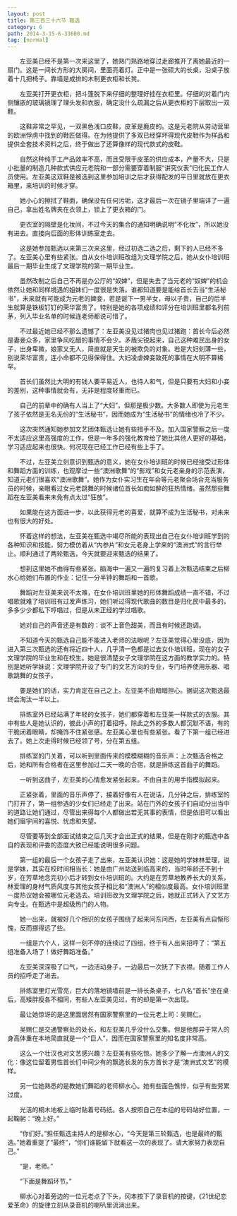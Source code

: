 ```yaml
---
layout: post
title: 第三百三十六节 甄选
category: 6
path: 2014-3-15-6-33600.md
tag: [normal]
---
```


　　左亚美已经不是第一次来这里了，她熟门熟路地穿过走廊推开了离她最近的一扇门。这是一间长方形的大房间，里面亮着灯。正中是一张硕大的长桌，沿桌子放着十几把椅子。靠墙是成排的木制更衣柜和长凳。

　　左亚美打开更衣柜，把斗篷脱下来仔细的整理好挂在衣柜里。仔细的对着门内侧镶嵌的玻璃镜理了理头发和衣服，确定没什么疏漏之后从更衣柜的下层取出一双鞋。

　　这鞋非常之罕见，一双黑色浅口皮鞋，皮革是鹿皮的。这是元老院从劳动营里的欧洲俘虏中找到的鞋匠做得。在为他提供了多双已经穿坏得现代皮鞋作为样品和提供全套技术资料之后，终于做出了还算像样的现代款式的皮鞋。

　　自然这种纯手工产品效率不高，而且受限于皮革的供应成本，产量不大，只是小批量的制造几种款式供应元老院和一部分需要穿着制服“讲究仪表”归化民工作人员使用。左亚美这双鞋是被选到这里参加培训之后才获得配发的平日里就放在更衣箱里，来培训的时候才穿。

　　她小心的擦拭了鞋面，确保没有任何污垢，这才最后一次在镜子里端详了一遍自己，拿出姓名牌夹在衣领上，锁上了更衣箱的门。

　　更衣室的隔壁是化妆间，不过今天的集合的通知明确说明“不化妆”，所以她没有进去。直接向后面的形体训练室走去。

　　这是她参加甄选以来第三次来这里，经过初选二选之后，剩下的人已经不多了。左亚美心里有些紧张。自从女仆培训班改组为文理学院之后，她从女仆培训班最后一期毕业生成了文理学院的第一期毕业生。

　　虽然改制之后自己不再是办公厅的“奴婢”，但是失去了当元老的“奴婢”的机会依然让她和同样境遇的姐妹们一度很是失落。谁都知道要是能给首长去当“生活秘书”，未来就有可能成为元老的婢妾，若是诞下一男半女，母以子贵，自己的后半生就算是铁板钉钉的荣华富贵了。特别是她的各项成绩和评分在培训班里都名列前茅，列入毕业名单的时候连老师都说可惜了。

　　不过最近她已经不那么遗憾了：左亚美没见过猪肉也见过猪跑：首长今后必然是妻妾众多，家里争风吃醋的事情不会少。矛盾尖锐起来，自己这种难民出身的女子，出身卑微，娘家又无人，简直就是天生的被欺负的对象。若是大妇刻薄一些，别说荣华富贵，连小命都不见得保得住。大妇凌虐婢妾致死的事情在大明不算稀罕。

　　首长们虽然比大明的有钱人要平易近人，也待人和气，但是只要有大妇和小妾的差别，这种事情就会有，无非是程度轻重而已。

　　自己的前辈中的确有人当上了“大妇”，但那是极少数。大多数人即使为元老生了孩子依然是无名无份的“生活秘书”，因而她成为“生活秘书”的情绪也冷了不少。

　　这次突然通知她参加文艺团体甄选让她有些措手不及。加入国家警察之后一度不太适应这里高强度的工作，但是一年多的强化教育给了她比其他人更好的基础，学习适应起来也很快。何况现在已经工作已经有些上手了。

　　不过，左亚美立刻意识到甄选的意义，她在女仆培训班的时候已经接受过形体和舞蹈方面的训练，也观摩过一些“澳洲歌舞”的“影戏”和女元老亲身的示范表演，知道元老们很喜欢“澳洲歌舞”。她作为女仆实习生在年会等元老聚会场合充当服务员的时候，亲眼看过女元老跳舞的时候诸位首长如痴如醉的狂热情绪。虽然那些舞蹈在左亚美看来未免有点太过“狂放”。

　　如果能在这方面进一步，以此获得元老的喜爱，就算不成为生活秘书，对未来也有很大的好处。

　　怀着这样的想法，左亚美在甄选中竭尽所能的表现出自己在女仆培训班学到的各种知识和技能，努力模仿着从“内参片”和女元老身上学来的“澳洲式”的言行举止。顺利通过了两轮甄选，今天就要迎来甄选的结果了。

　　想到这里她不由得有些紧张。脑海中一遍又一遍的复习着上次甄选结束之后柳水心给她们布置的作业：记住一分半钟的舞蹈和一首歌。

　　舞蹈对左亚美来说不太难，在女仆培训班里她的形体舞蹈成绩一直不错，不过唱歌就难了培训班有过发声练习，她们听过得现代歌曲的数目是归化民中最多的，多多少少都私下哼唱过，但是从未正经的学过唱歌。

　　她对自己的声音还是有数的：谈不上音色甜美，而且有时候还跑调。

　　不知道今天的甄选自己能不能进入老师的法眼呢？左亚美觉得心里没底，因为进入第三次甄选的还有将近四十人，几乎清一色都是过去女仆培训班，现在的女子文理学院的毕业生和在校生。她是很清楚女子文理学院在这方面的教学实力的。特别是她听学妹说：文理学院开设了专门的文艺方向的专业，专门培养使用乐器、唱歌跳舞的女孩子。

　　要是她们的话，实力肯定在自己之上。左亚美不由暗暗担心。据说这次甄选最终会淘汰一半以上。

　　排练室外已经站满了年轻的女孩子，她们都穿着和左亚美一样款式的衣服。其中有些人是她认识的，彼此小声的打着招呼。除此之外的多数人都沉默不语，有的干脆闭着眼睛，却掩饰不住紧张感。左亚美心里也有些紧张。看了下第一组已经进去了。她上次走得时候已经领了号，分在第五组。

　　排练室的门关着，可以听到里面传来的模模糊糊的音乐声：上次甄选合格之后，她和所有合格者在这里参加过二天一晚的合宿，就是排练这首曲子的舞蹈。

　　一听到这曲子，左亚美的心情愈发紧张起来。不由自主的用手指模拟起来。

　　正紧张着，里面的音乐声停了，接着好像有人在说话，几分钟之后，排练室的门打开了，第一组参选的少女们已经走了出来。站在门外的女孩子们自动分出当中的道路让她们通过，尽管出来得每个人都做出若无其事的表情，但是依旧可以看出她们眉宇间的喜悦、忧虑和失望。

　　尽管要等到全部面试结束之后几天才会出正式的结果，但是在刚才的甄选中各自的表现和评委的态度大致已经能说明很多问题。

　　第一组的最后一个女孩子走了出来，左亚美认识她：这是她的学妹林爱理，说是学妹，其实在校时间相当长：她是由广州站送到临高来的，当时年龄还不到十岁，在芳草地念完初小后才转到女仆培训班的。大约是在芳草地教养长大的关系，林爱理的身材气质风度与其他女孩子相比和“澳洲人”的相似度最高。女仆培训班里一度热议她会被哪位元老选去。培训班改为文理学院之后，她就正式转入了文艺方向专业。在甄选中是超级热门的人物。

　　她一出来，就被好几个相识的女孩子围绕了起来问东问西，左亚美有点自惭形愧，反而挪得远了些。

　　一组是六个人，这样一刻不停的连续过了四组，终于有人出来招呼了：“第五组准备入场了！做好舞蹈准备。”

　　左亚美深深吸了口气，一边活动身子，一边最后一次抚了下衣襟。随着工作人员的招呼走了进去。

　　排练室里灯光雪亮，巨大的落地镜墙前是一排长条桌子，七八名“首长”坐在桌后，高矮胖瘦各不相同，有些人左亚美见过，有的却是第一次出现。

　　最让她惊讶的是这里面居然有国家警察里的一位元老上司：吴赐仁。

　　吴赐仁是交通警察处的处长，和左亚美几乎没什么交集。但是他那异于常人的身高体重在本地简直就是一个“巨人”，因而在国家警察里的知名度非常高。

　　这么一个壮汉也对文艺感兴趣？左亚美有些吃惊。她多少了解一点澳洲人的文化：像这位留着男性首长们中间少有的飘逸长发的东方首长才是“澳洲式文艺”的模样。

　　另一位她熟悉的是教她们舞蹈的老师柳水心。她有些面色憔悴，似乎有些劳累过度。

　　光洁的桐木地板上临时贴着号码纸。各人按照自己在本组的号码站好位置，一起鞠躬：“晚上好。”

　　“你们好。”担任甄选主持人的是柳水心，“今天是第三轮甄选，也是最终的甄选。”她着重提了“最终”，“你们谁能留下就看这一次的表现了。请大家努力表现自己。”

　　“是，老师。”

　　“下面是舞蹈环节。”

　　柳水心对着旁边的一位元老点了下头，冈本按下了录音机的按键，《21世纪恋爱革命》的旋律立刻从录音机的喇叭里流淌出来。
